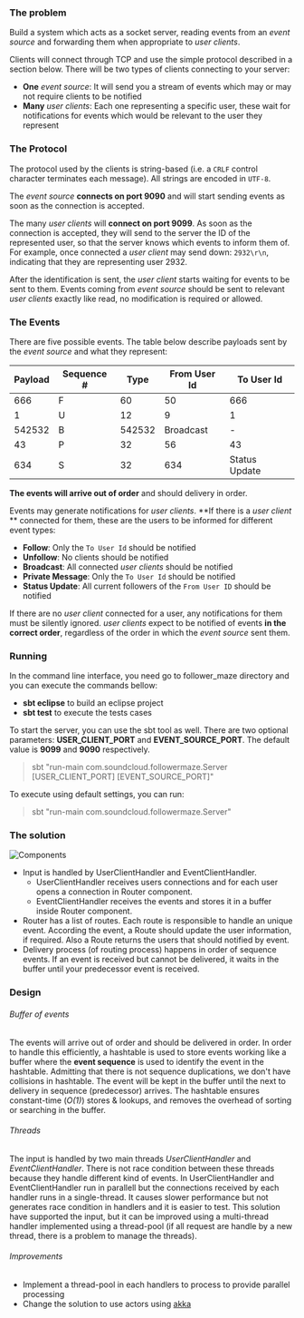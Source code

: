 ### The problem
Build a system which acts as a socket server, reading events from an 
*event source* and forwarding them when appropriate to *user clients*.

Clients will connect through TCP and use the simple protocol described in a
section below. There will be two types of clients connecting to your server:

- **One** *event source*: It will send you a stream of events which may or may
not require clients to be notified
- **Many** *user clients*: Each one representing a specific user,
these wait for notifications for events which would be relevant to the
user they represent

### The Protocol
The protocol used by the clients is string-based (i.e. a `CRLF` control
character terminates each message). All strings are encoded in `UTF-8`.

The *event source* **connects on port 9090** and will start sending
events as soon as the connection is accepted.

The many *user clients* will **connect on port 9099**. As soon
as the connection is accepted, they will send to the server the ID of
the represented user, so that the server knows which events to
inform them of. For example, once connected a *user client* may send down:
`2932\r\n`, indicating that they are representing user 2932.

After the identification is sent, the *user client* starts waiting for
events to be sent to them. Events coming from *event source* should be
sent to relevant *user clients* exactly like read, no modification is
required or allowed.

### The Events
There are five possible events. The table below describe payloads
sent by the *event source* and what they represent:

| Payload    | Sequence #| Type         | From User Id | To User Id |
|------------|-----------|--------------|--------------|------------|
|666|F|60|50 | 666       | Follow       | 60           | 50         |
|1|U|12|9    | 1         | Unfollow     | 12           | 9          |
|542532|B    | 542532    | Broadcast    | -            | -          |
|43|P|32|56  | 43        | Private Msg  | 32           | 56         |
|634|S|32    | 634       | Status Update| 32           | -          |

**The events will arrive out of order** and should delivery in order.

Events may generate notifications for *user clients*. **If there is a
*user client* ** connected for them, these are the users to be
informed for different event types:

* **Follow**: Only the `To User Id` should be notified
* **Unfollow**: No clients should be notified
* **Broadcast**: All connected *user clients* should be notified
* **Private Message**: Only the `To User Id` should be notified
* **Status Update**: All current followers of the `From User ID` should be notified

If there are no *user client* connected for a user, any notifications
for them must be silently ignored. *user clients* expect to be notified of
events **in the correct order**, regardless of the order in which the
*event source* sent them.

### Running
In the command line interface, you need go to follower_maze directory and you can execute the commands bellow:

* **sbt eclipse** to build an eclipse project
* **sbt test** to execute the tests cases 

To start the server, you can use the sbt tool as well. There are two optional parameters: **USER_CLIENT_PORT** and **EVENT_SOURCE_PORT**. The default value is **9099** and **9090** respectively.

> sbt "run-main com.soundcloud.followermaze.Server [USER_CLIENT_PORT] [EVENT_SOURCE_PORT]"

To execute using default settings, you can run:

> sbt "run-main com.soundcloud.followermaze.Server"

### The solution
![Components](http://s21.postimg.org/3w0ofko2f/follower_maze.jpg)

* Input is handled by UserClientHandler and EventClientHandler.
  * UserClientHandler receives users connections and for each user opens a connection in Router component. 
  * EventClientHandler receives the events and stores it in a buffer inside Router component.
* Router has a list of routes. Each route is responsible to handle an unique event. According the event, a Route should update the user information, if required. Also a Route returns the users that should notified by event.
* Delivery process (of routing process) happens in order of sequence events. If an event is received but cannot be delivered, it waits in the buffer until your predecessor event is received.
 
### Design

###### Buffer of events
The events will arrive out of order and should be delivered in order. In order to handle this efficiently, a hashtable is used to store events working like a buffer where the **event sequence** is used to identify the event in the hashtable. Admitting that there is not sequence duplications, we don't have collisions in hashtable. The event will be kept in the buffer until the next to delivery in sequence (predecessor) arrives. The hashtable ensures constant-time (*O(1)*) stores & lookups, and removes the overhead of sorting or searching in the buffer.

###### Threads
The input is handled by two main threads *UserClientHandler* and *EventClientHandler*. There is not race condition between these threads because they handle different kind of events.
In UserClientHandler and EventClientHandler run in parallell but the connections received by each handler runs in a single-thread. It causes slower performance but not generates race condition in handlers and it is easier to test. This solution have supported the input, but it can be improved using a multi-thread handler implemented using a thread-pool (if all request are handle by a new thread, there is a problem to manage the threads).

###### Improvements
* Implement a thread-pool in each handlers to process to provide parallel processing
* Change the solution to use actors using [akka](http://akka.io/)
